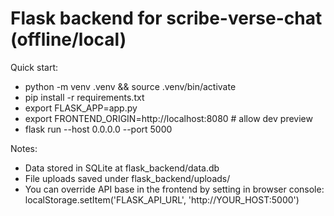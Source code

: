 # Flask backend for scribe-verse-chat (offline/local)

Quick start:
- python -m venv .venv && source .venv/bin/activate
- pip install -r requirements.txt
- export FLASK_APP=app.py
- export FRONTEND_ORIGIN=http://localhost:8080  # allow dev preview
- flask run --host 0.0.0.0 --port 5000

Notes:
- Data stored in SQLite at flask_backend/data.db
- File uploads saved under flask_backend/uploads/
- You can override API base in the frontend by setting in browser console:
  localStorage.setItem('FLASK_API_URL', 'http://YOUR_HOST:5000')
